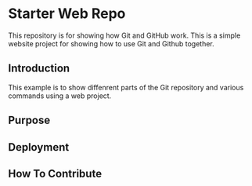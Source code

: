 # Starter Web Repo

This repository is for showing how Git and GitHub work.
This is a simple website project for showing how to use Git and Github together.

## Introduction

This example is to show diffenrent parts of the Git repository and various commands
using a web project.

## Purpose

## Deployment

## How To Contribute

